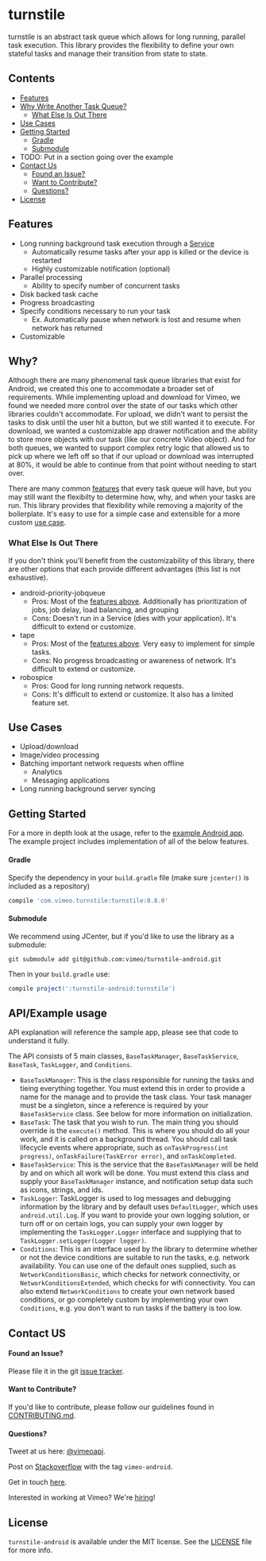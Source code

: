 # turnstile
turnstile is an abstract task queue which allows for long running, parallel task execution. This library provides the flexibility to define your own stateful tasks and manage their transition from state to state.

## Contents
* [Features](#features)
* [Why Write Another Task Queue?](#why)
    - [What Else Is Out There](#what-else-is-out-there)
* [Use Cases](#use-cases)
* [Getting Started](#getting-started)
    - [Gradle](#gradle)
    - [Submodule](#submodule)
* TODO: Put in a section going over the example
* [Contact Us](#contact-us)
    - [Found an Issue?](#found-an-issue)
    - [Want to Contribute?](#want-to-contribute)
    - [Questions?](#questions)
* [License](#license)

## Features
* Long running background task execution through a [Service](https://developer.android.com/reference/android/app/Service.html)
    - Automatically resume tasks after your app is killed or the device is restarted
    - Highly customizable notification (optional)
* Parallel processing
    - Ability to specify number of concurrent tasks
* Disk backed task cache
* Progress broadcasting
* Specify conditions necessary to run your task
    - Ex. Automatically pause when network is lost and resume when network has returned
* Customizable

## Why?
Although there are many phenomenal task queue libraries that exist for Android, we created this one to accommodate a broader set of requirements. While implementing upload and download for Vimeo, we found we needed more control over the state of our tasks which other libraries couldn't accommodate. For upload, we didn't want to persist the tasks to disk until the user hit a button, but we still wanted it to execute. For download, we wanted a customizable app drawer notification and the ability to store more objects with our task (like our concrete Video object). And for both queues, we wanted to support complex retry logic that allowed us to pick up where we left off so that if our upload or download was interrupted at 80%, it would be able to continue from that point without needing to start over.

There are many common [features](#features) that every task queue will have, but you may still want the flexibilty to determine how, why, and when your tasks are run. This library provides that flexibility while removing a majority of the boilerplate. It's easy to use for a simple case and extensible for a more custom [use case](#use-cases).

### What Else Is Out There
If you don't think you'll benefit from the customizability of this library, there are other options that each provide different advantages (this list is not exhaustive).

* android-priority-jobqueue
    - Pros: Most of the [features above](#features). Additionally has prioritization of jobs, job delay, load balancing, and grouping
    - Cons: Doesn't run in a Service (dies with your application). It's difficult to extend or customize.
* tape
    - Pros: Most of the [features above](#features). Very easy to implement for simple tasks.
    - Cons: No progress broadcasting or awareness of network. It's difficult to extend or customize.
* robospice
    - Pros: Good for long running network requests.
    - Cons: It's difficult to extend or customize. It also has a limited feature set.

## Use Cases
* Upload/download
* Image/video processing
* Batching important network requests when offline
    - Analytics
    - Messaging applications
* Long running background server syncing

## Getting Started
For a more in depth look at the usage, refer to the [example Android app](example). The example project includes implementation of all of the below features.

#### Gradle
Specify the dependency in your `build.gradle` file (make sure `jcenter()` is included as a repository)
```groovy
compile 'com.vimeo.turnstile:turnstile:0.8.0'
```

#### Submodule
We recommend using JCenter, but if you'd like to use the library as a submodule:
```
git submodule add git@github.com:vimeo/turnstile-android.git
```
Then in your `build.gradle` use:
```groovy
compile project(':turnstile-android:turnstile')
```

## API/Example usage

API explanation will reference the sample app, please see that code to understand it fully.

The API consists of 5 main classes, `BaseTaskManager`, `BaseTaskService`, `BaseTask`, `TaskLogger`, and `Conditions`.
- `BaseTaskManager`: This is the class responsible for running the tasks and tieing everything together. You must extend this in order to provide a name for the manage and to provide the task class. Your task manager must be a singleton, since a reference is required by your `BaseTaskService` class. See below for more information on initialization.
- `BaseTask`: The task that you wish to run. The main thing you should override is the `execute()` method. This is where you should do all your work, and it is called on a background thread. You should call task lifecycle events where appropriate, such as `onTaskProgress(int progress)`, `onTaskFailure(TaskError error)`, and `onTaskCompleted`.
- `BaseTaskService`: This is the service that the `BaseTaskManager` will be held by and on which all work will be done. You must extend this class and supply your `BaseTaskManager` instance, and notification setup data such as icons, strings, and ids.
- `TaskLogger`: TaskLogger is used to log messages and debugging information by the library and by default uses `DefaultLogger`, which uses `android.util.Log`. If you want to provide your own logging solution, or turn off or on certain logs, you can supply your own logger by implementing the `TaskLogger.Logger` interface and supplying that to `TaskLogger.setLogger(Logger logger)`.
- `Conditions`: This is an interface used by the library to determine whether or not the device conditions are suitable to run the tasks, e.g. network availability. You can use one of the default ones supplied, such as `NetworkConditionsBasic`, which checks for network connectivity, or `NetworkConditionsExtended`, which checks for wifi connectivity. You can also extend `NetworkConditions` to create your own network based conditions, or go completely custom by implementing your own `Conditions`, e.g. you don't want to run tasks if the battery is too low.

## Contact US

#### Found an Issue?
Please file it in the git [issue tracker](https://github.com/vimeo/turnstile-android/issues).

#### Want to Contribute?
If you'd like to contribute, please follow our guidelines found in [CONTRIBUTING.md](CONTRIBUTING.md).

#### Questions?
Tweet at us here: [@vimeoapi](https://twitter.com/vimeoapi).

Post on [Stackoverflow](http://stackoverflow.com/questions/tagged/vimeo-android) with the tag `vimeo-android`.

Get in touch [here](https://vimeo.com/help/contact).

Interested in working at Vimeo? We're [hiring](https://vimeo.com/jobs)!

## License
`turnstile-android` is available under the MIT license. See the [LICENSE](LICENSE) file for more info.
